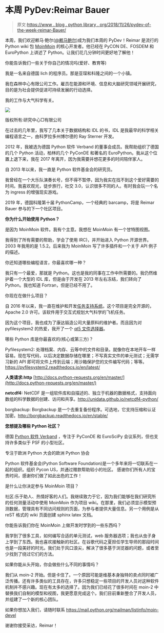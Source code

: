 # 本周 PyDev:Reimar Bauer

> 原文:[https://www . blog . python library . org/2018/11/26/pydev-of-the-week-reimar-Bauer/](https://www.blog.pythonlibrary.org/2018/11/26/pydev-of-the-week-reimar-bauer/)

本周，我们欢迎赖马·鲍尔([@赖马鲍尔](https://twitter.com/reimarbauer))成为我们本周的 PyDev！Reimar 是流行的 Python wiki 包 [MoinMoin](http://moinmo.in/) 的核心开发者。他已经在 PyCON DE、FOSDEM 和 EuroPython 上讲述了 Python。让我们花几分钟时间更好地了解他！

你能告诉我们一些关于你自己的情况吗(爱好、教育等)

我是一名来自德国 lich 的程序员。那是亚琛和科隆之间的一个小镇。

我在森林中心有限公司工作。雇员在能源和环境、信息和大脑研究领域开展研究，目的是为社会提供促进可持续发展的行动选择。

我的工作与大气科学有关。

![](../Images/ca0dcdb40a46d6956b8eb605713bb09c.png)

版权所有:研究中心□有限公司

在过去的几年里，我写了几本关于数据结构和 IDL 的书，IDL 是我最早的科学相关编程语言之一，由科罗拉多州博尔德的 Ray Sterner 开发。

2012 年，我被选为德国 Python 软件 Verband 的董事会成员。我帮助组织了德国的几个 Python 活动，柏林的几个 PyConDE 和著名的 EuroPython。我从这个位置上退下来，我在 2017 年离开，因为我需要并想花更多的时间陪伴家人。

自 2013 年以来，我一直是 Python 软件基金会的研究员。

我曾经在一个大乐队演奏长号，但不得不暂停，因为我实在找不到这个爱好需要的时间。我喜欢观光，徒步旅行，社交 3.0，认识很多不同的人。有时我会玩一个名为 ingress 的增强现实游戏。

2019 年，德国科隆第十届 PythonCamp，一个经典的 barcamp，将是 Reimar Bauer 参与的下一个社区项目。

**你为什么开始使用 Python？**

是因为 MoinMoin 软件。我有个主意。我想在 MoinMoin 有一个甘特图视图。

我得到了所有需要的帮助，学会了使用 IRC)，并开始进入 Python 开源世界。2003 年我用的是 1.5.2。后来我为 MoinMoin 写了许多插件和一个关于 API 例子的描述。

你还知道哪些编程语言，你最喜欢哪一种？

我只有一个最爱，那就是 Python。这也是我的同事在工作中所需要的。我仍然维护着一个大型的 IDL 库，但是由于开发在 2013 年左右冻结，我们转向了 Python。我也知道 Fortran，但是已经不用了。

你现在在做什么项目？

自 2016 年以来，我一直在维护和开发[任务支持系统](http://mss.readthedocs.io/en/stable/)。这个项目是完全开源的，Apache 2.0 许可。该软件用于交互式规划大气科学的飞机任务。

因为这个项目，我也成为了康达锻造公司大量原料的维护者。而且因为对 pyfilesystem2 的热爱，我开了一个 [qt5 文件选择器](https://github.com/ReimarBauer/fs_filepicker)。

哪些 Python 库是你最喜欢的(核心或第三方)？

Pyfilesystem2:
处理档案、内存、云等中的文件和目录。就像你在本地开车一样容易。现在写代码，以后决定数据存储在哪里；不写真实文件的单元测试；无需学习新的 API 即可将文件上传到云端；用沙箱保护您的文件编写代码；等等。https://pyfilesystem2.readthedocs.io/en/latest/

**人类请求:http**
[http://docs.python-requests.org/en/master/](http://docs.python-requests.org/en/master/)

**netcdf4:**
NetCDF 是一组软件库和自描述的、独立于机器的数据格式，支持面向数组的科学数据的创建、访问和共享。http://unidata.github.io/netcdf4-python/

borgbackup:
Borgbackup 是一个去重复备份程序。可选地，它支持压缩和认证加密。http://borgbackup.readthedocs.io/en/stable/

**您想提及哪些 Python 社区？**

德国 [Python 软件 Verband](https://python-verband.org/verband) ，专注于 PyConDE 和 EuroSciPy 会议系列，但也支持许多类似于 PSF 的小型社区。

专注于欧洲 Python 大会的欧洲 Python 协会

Python 软件基金会(Python Software Foundation)是一个多年来将一切联系在一起的组织。组织 Pycon US，并通过赠款帮助较小的社区。
感谢你们所有人的宝贵时间，感谢你们做了如此出色的工作！

是什么让你决定参与 MoinMoin 项目？

社区:乐于助人、热情好客的人们。我继续致力于它，因为我们能够在我们研究所的任何测量活动中使用 MoinMoin 作为项目 wiki。在那里，我们必须显示模型预测数据，管理具有不同访问规则的页面，为参与者提供大量信息。另一个用例是从 reST 格式的 wiki 页面创建 sphinx latex 文档。

你能告诉我们你在 MoinMoin 上做开发时学到的一些东西吗？

我学到了很多工具，如何编写合适的单元测试，web 服务器选项；我也从虫子身上学到了东西。我也喜欢接触新的社区。在谷歌代码之夏担任学生导师的那段时间也是一段美好的时光。我们处于风口浪尖，解决了很多基于浏览器的问题，或者至少找到了绕过它们的方法。

如果你能从头开始，你会做些什么不同的事情吗？

我们从 moin-2 开始。但是卡住了。一个原因可能是维基本身独特的卖点同时被广泛传播。还有许多类似的工具存在，许多只想稳定一些项目的开发人员对这种软件机制并不感兴趣。现在有太多的选择了。因为我们已经花了很多时间在 moin-2 中替换我们自制的模型和视图，我更愿意完成这个。我们目前重新整合了开发人员，并组建了一个新的核心团队。

如果你想加入我们，请随时联系 https://mail.python.org/mailman/listinfo/moin-devel

谢谢你接受采访，Reimar！